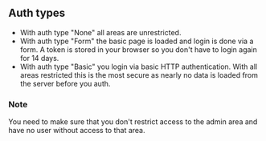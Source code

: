## Auth types
* With auth type "None" all areas are unrestricted.
* With auth type "Form" the basic page is loaded and login is done via a form. A token is stored in your browser so you don't have to login again for 14 days. 
* With auth type "Basic" you login via basic HTTP authentication. With all areas restricted this is the most secure as nearly no data is loaded from the server before you auth.

### Note
You need to make sure that you don't restrict access to the admin area and have no user without access to that area.